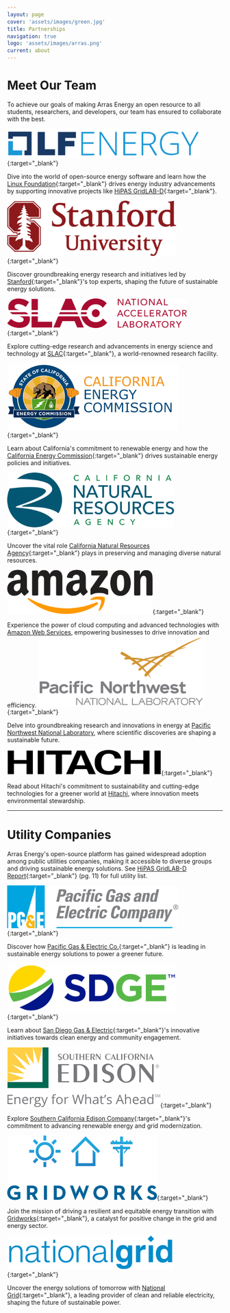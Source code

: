 ```yaml
---
layout: page
cover: 'assets/images/green.jpg'
title: Partnerships
navigation: true
logo: 'assets/images/arras.png'
current: about
---
```


# Meet Our Team

To achieve our goals of making Arras Energy an open resource to all students, researchers, and developers, our team has ensured to collaborate with the best.

[<img src="/assets/images/lfenergy.png" alt="linux" style="max-width: 450px;">](https://lfenergy.org/){:target="_blank"}

Dive into the world of open-source energy software and learn how the [Linux Foundation][Linux Foundation]{:target="_blank"} drives energy industry advancements by supporting innovative projects like [HiPAS GridLAB-D][HiPAS GridLAB-D]{:target="_blank"}.

[<img src="/assets/images/stanford.png" alt="stanford" style="max-width: 395px;">](https://stanford.edu){:target="_blank"}

Discover groundbreaking energy research and initiatives led by [Stanford][Stanford]{:target="_blank"}'s top experts, shaping the future of sustainable energy solutions.

[<img src="/assets/images/slac.png" alt="slac" style="max-width: 420px;">](https://www6.slac.stanford.edu/){:target="_blank"}

Explore cutting-edge research and advancements in energy science and technology at [SLAC][SLAC]{:target="_blank"}, a world-renowned research facility.

[<img src="/assets/images/cali.jpeg" alt="cali" style="max-width: 400px;">](https://www.energy.ca.gov/){:target="_blank"}

Learn about California's commitment to renewable energy and how the [California Energy Commission][California Energy Commission]{:target="_blank"} drives sustainable energy policies and initiatives.

[<img src="/assets/images/CNRA.png" alt="cnra" style="max-width: 390px;">](https://resources.ca.gov/){:target="_blank"}

Uncover the vital role [California Natural Resources Agency][California Natural Resources Agency]{:target="_blank"} plays in preserving and managing diverse natural resources.

[<img src="/assets/images/amazon.webp" alt="Amazon Web Services" style="max-width: 340px;">][Amazon]{:target="_blank"}

Experience the power of cloud computing and advanced technologies with [Amazon Web Services](https://aws.amazon.com/), empowering businesses to drive innovation and efficiency.
[<img src="/assets/images/pnnl.png" alt="PNNL" style="max-width: 390px;">][pnnl]{:target="_blank"}

Delve into groundbreaking research and innovations in energy at [Pacific Northwest National Laboratory](https://www.pnnl.gov/), where scientific discoveries are shaping a sustainable future.

[<img src="/assets/images/hitachi.png" alt="hitachi" style="max-width: 360px;">][hitachi]{:target="_blank"}

Read about Hitachi's commitment to sustainability and cutting-edge technologies for a greener world at [Hitachi](https://www.hitachi.com/sustainability/index.html), where innovation meets environmental stewardship.

____

# Utility Companies
Arras Energy's open-source platform has gained widespread adoption among public utilities companies, making it accessible to diverse groups and driving sustainable energy solutions. See [HiPAS GridLAB-D Report][hipas]{:target="_blank"} (pg. 11) for full utility list.

[<img src="/assets/images/pge.png" alt="Pacific Gas & Electric Co." style="max-width: 400px;" />][pge]{:target="_blank"}

Discover how [Pacific Gas & Electric Co.][pge]{:target="_blank"} is leading in sustainable energy solutions to power a greener future.

[<img src="/assets/images/sdge.svg" alt="San Diego Gas & Electric" style="max-width: 395px;">][sdge]{:target="_blank"}

Learn about [San Diego Gas & Electric][sdge]{:target="_blank"}'s innovative initiatives towards clean energy and community engagement.

[<img src="/assets/images/sce.png" alt="Southern California Edison Company" style="max-width: 360px;">][scec]{:target="_blank"}

Explore [Southern California Edison Company][scec]{:target="_blank"}'s commitment to advancing renewable energy and grid modernization.

[<img src="/assets/images/gridworks.jpeg" alt="gridworks" style="max-width: 350px;">][gridworks]{:target="_blank"}

Join the mission of driving a resilient and equitable energy transition with [Gridworks](https://gridworks.org/){:target="_blank"}, a catalyst for positive change in the grid and energy sector.

[<img src="/assets/images/nationalgrid.png" alt= "national grid" style="max-width: 390px;">][national grid]{:target="_blank"}

Uncover the energy solutions of tomorrow with [National Grid](https://www.nationalgridus.com/){:target="_blank"}, a leading provider of clean and reliable electricity, shaping the future of sustainable power.



[PNNL]: https://www.pnnl.gov/
[Hitachi]: https://www.hitachi.com/sustainability/index.html
[National Grid]: https://www.nationalgridus.com/
[Amazon]: https://aws.amazon.com/
[Gridworks]: https://gridworks.org/


[slac]: https://www6.slac.stanford.edu/
[stanford]:   https://stanford.edu
[Linux Foundation]: https://lfenergy.org/
[HiPAS GridLAB-D]: https://github.com/arras-energy  
[California Energy Commission]: https://www.energy.ca.gov/
[California Natural Resources Agency]: https://resources.ca.gov/

[hipas]: https://github.com/slacgismo/hipas-gridlabd/blob/main/Task%201.1%20-%20Final%20Report.pdf
[pge]: https://www.pge.com/
[sdge]: https://www.sdge.com/
[scec]: https://www.sce.com/
